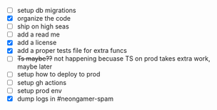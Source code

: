 - [ ] setup db migrations
- [x] organize the code
- [ ] ship on high seas
- [ ] add a read me
- [x] add a license
- [x] add a proper tests file for extra funcs
- [ ] ~~Ts maybe??~~ not happening becuase TS on prod takes extra work, maybe later
- [ ] setup how to deploy to prod
- [ ] setup gh actions
- [ ] setup prod env
- [x] dump logs in #neongamer-spam
